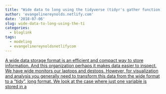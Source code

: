 ```yaml
---
title: "Wide data to long using the tidyverse (tidyr's gather function)"
author: 'evangelinereynolds.netlify.com'
date: '2018-07-06'
slug: wide-data-to-long-using-the-ti
categories:
  - bloglink
tags:
  - modeling
  - evangelinereynoldsnetlifycom
---
```


[A wide data storage format is an efficient and compact way to store information. And this organization perhaps it makes data easier to inspect. We have wide monitors our laptops and destops. However, for visualization and analysis you generally need to transform this data from the wide format to a “tidy”, long format. We look at the case where just one variable is stored in a<i class="fas fa-external-link-alt"></i>](https://evangelinereynolds.netlify.com/post/wide-to-long-using-the-tidy-verse/)

